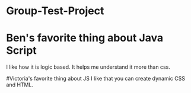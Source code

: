 # Group-Test-Project

# Ben's favorite thing about Java Script 
I like how it is logic based. It helps me understand it more than css.

#Victoria's favorite thing about JS
I like that you can create dynamic CSS and HTML.